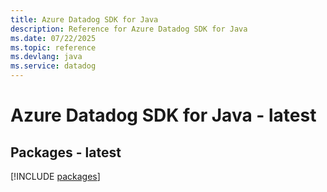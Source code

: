 ```yaml
---
title: Azure Datadog SDK for Java
description: Reference for Azure Datadog SDK for Java
ms.date: 07/22/2025
ms.topic: reference
ms.devlang: java
ms.service: datadog
---
```

# Azure Datadog SDK for Java - latest
## Packages - latest
[!INCLUDE [packages](datadog-index.md)]